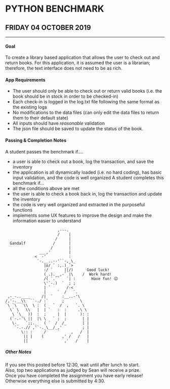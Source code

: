 # PYTHON BENCHMARK
## FRIDAY 04 OCTOBER 2019
-------------------------

#### Goal
To create a library based application that allows the user to check out and return books. For this application, it is assumed the user is a librarian; therefore, the text interface does not need to be as rich.

#### App Requirements
* The user should only be able to check out or return valid books (i.e. the book should be in stock in order to be checked-in)
* Each check-in is logged in the log.txt file following the same format as the existing logs
* No modifications to the data files (can only edit the data files to return them to their default state)
* All inputs should have _reasonable_ validation
* The json file should be saved to update the status of the book.

#### Passing & Completion Notes
A student passes the benchmark if.... 
* a user is able to check out a book, log the transaction, and save the inventory
* the application is all dynamically loaded (i.e. no hard coding), has basic input validation, and the code is well organized
A student completes this benchmark if...
* all the conditions above are met
* the user is able to check a book back in, log the transaction and update the inventory
* the code is very well organized and extracted in the purposeful functions
* implements some UX features to improve the design and make the information easier to understand

```
                       ,---.
                       /    |
                      /     |
  Gandalf            /      |
                    /       |
               ___,'        |
             <  -'          :
              `-.__..--'``-,_\_
                 |o/ ` :,.)_`>
                 :/ `     ||/)      Good luck!
                 (_.).__,-` |\    /  Work hard!
                 /( `.``   `| :       Have fun! 😊︎ 
                 \'`-.)  `  ; ;
                 | `       /-<
                 |     `  /   `.
 ,-_-..____     /|  `    :__..-'\
/,'-.__\\  ``-./ :`      ;       \
`\ `\  `\\  \ :  (   `  /  ,   `. \
  \` \   \\   |  | `   :  :     .\ \
   \ `\_  ))  :  ;     |  |      ): :
  (`-.-'\ ||  |\ \   ` ;  ;       | |
   \-_   `;;._   ( `  /  /_       | |
    `-.-.// ,'`-._\__/_,'         ; |
       \:: :     /     `     ,   /  |
        || |    (        ,' /   /   |
        ||                ,'   /    |
```

##### Other Notes
If you see this posted before 12:30, wait until after lunch to start.\
Also, top two applications as judged by Sean will receive a prize.\
Once you have completed the assignment you have early release! Otherwise everything else is submitted by 4:30. 
